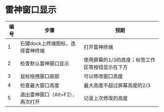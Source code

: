 ﻿#  雷神窗口显示 

| 编号 | 步骤                                          | 预期                 |
| ---- | --------------------------------------------- | ------------------- |
| 1    | 右键dock上终端图标，选择雷神终端   |    	打开雷神终端   |
| 2    |检查默认雷神窗口显示   |	使用屏幕的1/3的高度；标签工作区等按钮显示在下方
| 3    |鼠标拖拽窗口底部   |	可以修改窗口高度 |
| 4    | 检查最大窗口高度  |  	最大高度不超过屏幕高度的2/3     |
| 5    | 退出雷神窗口（Alt+F2），再次打开  | 记录上次修改的高度   |

